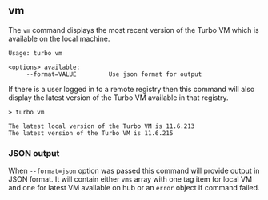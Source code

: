 ## vm

The `vm` command displays the most recent version of the Turbo VM which is available on the local machine. 

```
Usage: turbo vm

<options> available:
     --format=VALUE         Use json format for output
```

If there is a user logged in to a remote registry then this command will also display the latest version of the Turbo VM available in that registry. 

```
> turbo vm

The latest local version of the Turbo VM is 11.6.213
The latest version of the Turbo VM is 11.6.215
```

### JSON output

When `--format=json` option was passed this command will provide output in JSON format. It will contain either `vms` array with one tag item for local VM and one for latest VM available on hub or an `error` object if command failed.